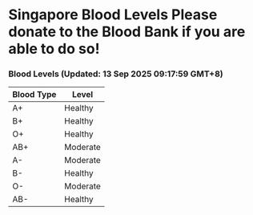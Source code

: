 Singapore Blood Levels
 Please donate to the Blood Bank if you are able to do so!
================================================================================================================================

### Blood Levels (Updated: 13 Sep 2025 09:17:59 GMT+8)
| Blood Type | Level     |
|------------|-----------|
| A+     | Healthy |
| B+     | Healthy |
| O+     | Healthy |
| AB+     | Moderate |
| A-     | Moderate |
| B-     | Healthy |
| O-     | Moderate |
| AB-     | Healthy |
